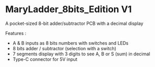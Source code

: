 # MaryLadder_8bits_Edition V1
 A pocket-sized 8-bit adder/subtractor PCB with a decimal display 
 
 Features : 
 
 - A & B inputs as 8 bits numbers with switches and LEDs
 - 8 bits adder / subtractor (selection with a switch)
 - 7 segments display with 3 digits to see A, B or S (sum) in decimal
 - Type-C connector for 5V input
